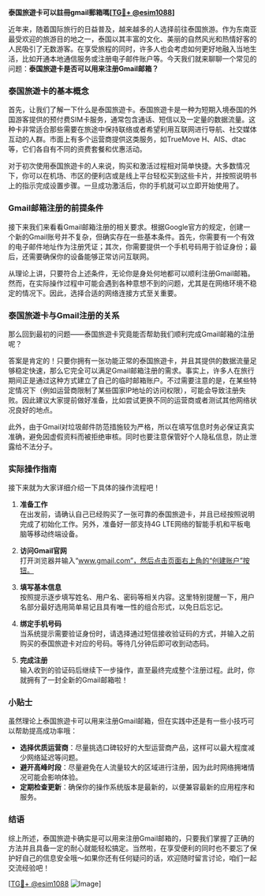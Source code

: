 **泰国旅遊卡可以註冊gmail郵箱嗎[[TG💪+ @esim1088](https://t.me/s/esim1088)]**

近年来，随着国际旅行的日益普及，越来越多的人选择前往泰国旅游。作为东南亚最受欢迎的旅游目的地之一，泰国以其丰富的文化、美丽的自然风光和热情好客的人民吸引了无数游客。在享受旅程的同时，许多人也会考虑如何更好地融入当地生活，比如开通本地通信服务或注册电子邮件账户等。今天我们就来聊聊一个常见的问题：**泰国旅遊卡是否可以用来注册Gmail邮箱？**

### 泰国旅遊卡的基本概念

首先，让我们了解一下什么是泰国旅遊卡。泰国旅遊卡是一种为短期入境泰国的外国游客提供的预付费SIM卡服务，通常包含通话、短信以及一定量的数据流量。这种卡非常适合那些需要在旅途中保持联络或者希望利用互联网进行导航、社交媒体互动的人群。市面上有多个运营商提供这类服务，如TrueMove H、AIS、dtac等，它们各自有不同的资费套餐和优惠活动。

对于初次使用泰国旅遊卡的人来说，购买和激活过程相对简单快捷。大多数情况下，你可以在机场、市区的便利店或是线上平台轻松买到这些卡片，并按照说明书上的指示完成设置步骤。一旦成功激活后，你的手机就可以立即开始使用了。

### Gmail邮箱注册的前提条件

接下来我们来看看Gmail邮箱注册的相关要求。根据Google官方的规定，创建一个新的Gmail账号并不复杂，但确实存在一些基本条件。首先，你需要有一个有效的电子邮件地址作为注册凭证；其次，你需要提供一个手机号码用于验证身份；最后，还需要确保你的设备能够正常访问互联网。

从理论上讲，只要符合上述条件，无论你是身处何地都可以顺利注册Gmail邮箱。然而，在实际操作过程中可能会遇到各种意想不到的问题，尤其是在网络环境不稳定的情况下。因此，选择合适的网络连接方式至关重要。

### 泰国旅遊卡与Gmail注册的关系

那么回到最初的问题——泰国旅遊卡究竟能否帮助我们顺利完成Gmail邮箱的注册呢？

答案是肯定的！只要你拥有一张功能正常的泰国旅遊卡，并且其提供的数据流量足够稳定快速，那么它完全可以满足Gmail邮箱注册的需求。事实上，许多人在旅行期间正是通过这种方式建立了自己的临时邮箱账户。不过需要注意的是，在某些特定情况下（例如运营商限制了某些国家IP地址的访问权限），可能会导致注册失败。因此建议大家提前做好准备，比如尝试更换不同的运营商或者测试其他网络状况良好的地点。

此外，由于Gmail对垃圾邮件防范措施较为严格，所以在填写信息时务必保证真实准确，避免因虚假资料而被拒绝审核。同时也要注意保管好个人隐私信息，防止泄露给不法分子。

### 实际操作指南

接下来就为大家详细介绍一下具体的操作流程吧！

1. **准备工作**  
   在出发前，请确认自己已经购买了一张可靠的泰国旅遊卡，并且已经按照说明完成了初始化工作。另外，准备好一部支持4G LTE网络的智能手机和平板电脑等移动终端设备。

2. **访问Gmail官网**  
   打开浏览器并输入“www.gmail.com”，然后点击页面右上角的“创建账户”按钮。

3. **填写基本信息**  
   按照提示逐步填写姓名、用户名、密码等相关内容。这里特别提醒一下，用户名部分最好选用简单易记且具有唯一性的组合形式，以免日后忘记。

4. **绑定手机号码**  
   当系统提示需要验证身份时，请选择通过短信接收验证码的方式，并输入之前购买的泰国旅遊卡对应的号码。等待几分钟后即可收到动态码。

5. **完成注册**  
   输入收到的验证码后继续下一步操作，直至最终完成整个注册过程。此时，你就拥有了一封全新的Gmail邮箱啦！

### 小贴士

虽然理论上泰国旅遊卡可以用来注册Gmail邮箱，但在实践中还是有一些小技巧可以帮助提高成功率哦：

- **选择优质运营商**：尽量挑选口碑较好的大型运营商产品，这样可以最大程度减少网络延迟等问题。
- **避开高峰时段**：尽量避免在人流量较大的区域进行注册，因为此时网络拥堵情况可能会影响体验。
- **定期检查更新**：确保你的操作系统版本是最新的，以便兼容最新的应用程序和服务。

### 结语

综上所述，泰国旅遊卡确实是可以用来注册Gmail邮箱的，只要我们掌握了正确的方法并且具备一定的耐心就能轻松搞定。当然啦，在享受便利的同时也不要忘了保护好自己的信息安全哦～如果你还有任何疑问的话，欢迎随时留言讨论，咱们一起交流经验吧！

[[TG💪+ @esim1088](https://t.me/s/esim1088) ![Image](https://i.postimg.cc/4NQfJmqS/Snipaste-2025-05-13-00-14-12.png)]